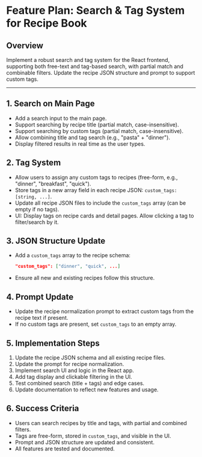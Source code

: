 # Feature Plan: Search & Tag System for Recipe Book

## Overview

Implement a robust search and tag system for the React frontend, supporting both free-text and tag-based search, with partial match and combinable filters. Update the recipe JSON structure and prompt to support custom tags.

---

## 1. Search on Main Page

- Add a search input to the main page.
- Support searching by recipe title (partial match, case-insensitive).
- Support searching by custom tags (partial match, case-insensitive).
- Allow combining title and tag search (e.g., "pasta" + "dinner").
- Display filtered results in real time as the user types.

## 2. Tag System

- Allow users to assign any custom tags to recipes (free-form, e.g., "dinner", "breakfast", "quick").
- Store tags in a new array field in each recipe JSON: `custom_tags: [string, ...]`.
- Update all recipe JSON files to include the `custom_tags` array (can be empty if no tags).
- UI: Display tags on recipe cards and detail pages. Allow clicking a tag to filter/search by it.

## 3. JSON Structure Update

- Add a `custom_tags` array to the recipe schema:
  ```json
  "custom_tags": ["dinner", "quick", ...]
  ```
- Ensure all new and existing recipes follow this structure.

## 4. Prompt Update

- Update the recipe normalization prompt to extract custom tags from the recipe text if present.
- If no custom tags are present, set `custom_tags` to an empty array.

## 5. Implementation Steps

1. Update the recipe JSON schema and all existing recipe files.
2. Update the prompt for recipe normalization.
3. Implement search UI and logic in the React app.
4. Add tag display and clickable filtering in the UI.
5. Test combined search (title + tags) and edge cases.
6. Update documentation to reflect new features and usage.

## 6. Success Criteria

- Users can search recipes by title and tags, with partial and combined filters.
- Tags are free-form, stored in `custom_tags`, and visible in the UI.
- Prompt and JSON structure are updated and consistent.
- All features are tested and documented.

